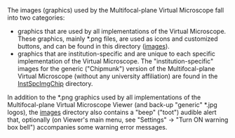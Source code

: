 The images (graphics) used by the Multifocal-plane Virtual Microscope fall into two categories:
* graphics that are used by all implementations of the Virtual Microscope.  These graphics, mainly \*.png files, are used as icons and customized buttons, and can be found in this directory ([images](https://github.com/MFPvirtual-microscope/Viewer/tree/main/images)).
* graphics that are institution-specific and are unique to each specific implementation of the Virtual Microscope.  The "institution-specific" images for the generic ("Chipmunk") version of the Multifocal-plane Virtual Microscope (without any university affiliation) are found in the [InstSpcImgChip](https://github.com/MFPvirtual-microscope/Viewer/tree/main/InstSpcImgChip) directory.

In addition to the \*.png graphics used by all implementations of the Multifocal-plane Virtual Microscope Viewer (and back-up "generic" \*.jpg logos), the [images](https://github.com/MFPvirtual-microscope/Viewer/tree/main/images) directory also contains a "beep" ("toot") audible alert that, optionally (on Viewer's main menu, see "Settings" &rarr; "Turn ON warning box bell") accompanies some warning error messages.

